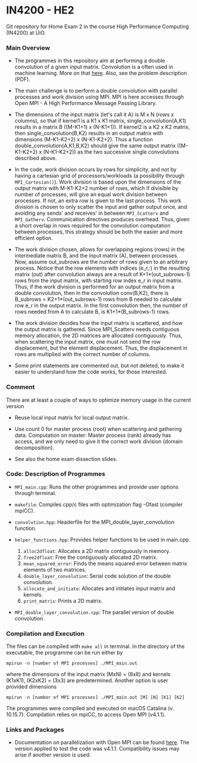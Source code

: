 # IN4200 - HE2
Git repository for Home Exam 2 in the course High Performance Computing (IN4200) at UiO.

### Main Overview
* The programmes in this repository aim at performing a double convolution of a given input matrix. Convolution is a often used in machine learning. More on that [here](https://anhreynolds.com/blogs/cnn.html). Also, see the problem description (PDF).

* The main challenge is to perform a double convolution with parallel processes and work division using MPI. MPI is here accesses through Open MPI - A High Performance Message Passing Library.

* The dimensions of the input matrix (let's call it A) is M x N (rows x columns), so that if kernel1 is a K1 x K1 matrix, single_convolution(A,K1) results in a matrix B ((M-K1+1) x (N-K1+1)). If kernel2 is a K2 x K2 matrix, then single_convolution(B,K2) results in an output matrix with dimensions (M-K1-K2+2) x (N-K1-K2+2). Thus a function double_convolution(A,K1,B,K2) should give the same output matrix ((M-K1-K2+2) x (N-K1-K2+2)) as the two successive single convolutions described above.

* In the code, work division occurs by rows for simplicity, and not by having a cartesian grid of processors/workloads (a possibility through ```MPI_Cartesian()```). Work division is based upon the dimensions of the output matrix with M-K1-K2+2 number of rows, which if divisible by number of processes, will give an equal work division between processes. If not, an extra row is given to the last process. This work division is chosen to only scatter the input and gather output once, and avoiding any sends' and receives' in between ```MPI_Scatterv``` and ```MPI_Gatherv```. Communication directives produces overhead. Thus, given a short overlap in rows required for the convolution computation between processes, this strategy should be both the easier and more efficient option.

* The work division chosen, allows for overlapping regions (rows) in the intermediate matrix B, and the input matrix (A), between processes. Now, assume out_subrows are the number of rows given to an arbitrary process. Notice that the row elements with indices (e_r,:) in the resulting matrix (out) after convolution always are a result of K+1*(out_subrows-1) rows from the input matrix, with starting row index e_r in input matrix.  Thus, if the work division is performed for an output matrix from a double convolution, then  in the convolution conv(B,K2), there is B_subrows = K2+1*(out_subrows-1) rows from B needed to calculate row e_r in the output matrix. In the first convolution then, the number of rows needed from A to calculate B, is K1+1*(B_subrows-1) rows.

* The work division decides how the input matrix is scattered, and how the output matrix is gathered. Since MPI_Scatterv needs contiguous memory allocation, the 2D matrices are allocated contiguously. Thus, when scattering the input matrix, one must not send the row displacement, but the element displacement. Thus, the displacement in rows are multiplied with the correct number of columns.

* Some print statements are commented out, but not deleted, to make it easier to understand how the code works, for those interested.

### Comment
There are at least a couple of ways to optimize memory usage in the current version

* Reuse local input matrix for local output matrix.

* Use count 0 for master process (root) when scattering and gathering data. Computation on master: Master process (rank) already has access, and we only need to give it the correct work division (domain decomposition).

* See also the home exam dissection slides.

### Code: Description of Programmes
- ```MPI_main.cpp```: Runs the other programmes and provide user options through terminal.

- ```makefile```: Compiles cpp/c files with optimization flag -Ofast (compiler mpiCC).

-  ```convolution.hpp```: Headerfile for the MPI_double_layer_convolution function.

- ```helper_functions.hpp```: Provides helper functions to be used in main.cpp.
    1. ```alloc2dfloat```: Allocates a 2D matrix contiguously in memory.
    2. ```free2dfloat```: Free the contiguously allocated 2D matrix.
    3. ```mean_squared_error```: Finds the means squared error between matrix elements of two matrices.
    4. ```double_layer_convolution```: Serial code solution of the double convolution.
    5. ```allocate_and_initiate```: Allocates and initiates input matrix and kernels.
    6. ```print_matrix```: Prints a 2D matrix.

- ```MPI_double_layer_convolution.cpp```: The parallel version of double convolution.


### Compilation and Execution

The files can be compiled with ```make all``` in terminal. In the directory of the executable, the programme can be run either by
```
mpirun -n [number of MPI processes] ./MPI_main.out
```
where the dimensions of the input matrix (MxN) = (8x8) and kernels (K1xK1), (K2xK2) = (3x3) are predetermined. Another option is user provided dimensions

```
mpirun -n [number of MPI processes] ./MPI_main.out [M] [N] [K1] [K2]
```

The programmes were compiled and executed on macOS Catalina (v. 10.15.7). Compilation relies on mpiCC, to access Open MPI (v4.1.1).

### Links and Packages

- Documentation on parallelization with Open MPI can be found [here](https://www.open-mpi.org/doc/). The version applied to test the code was  v4.1.1. Compatibility issues may arise if another version is used.
